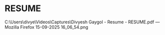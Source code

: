 # RESUME
C:\Users\divye\Videos\Captures\Divyesh Gaygol - Resume - RESUME.pdf — Mozilla Firefox 15-09-2025 16_06_54.png
